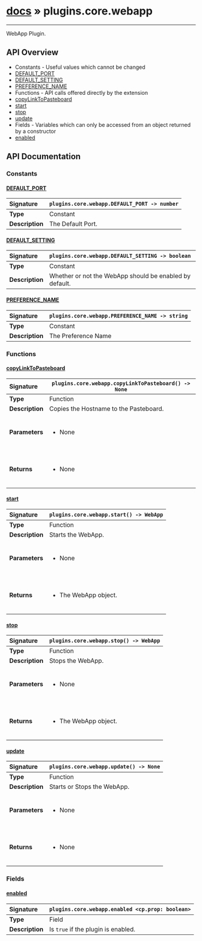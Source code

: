 # [docs](index.md) » plugins.core.webapp
---

WebApp Plugin.

## API Overview
* Constants - Useful values which cannot be changed
 * [DEFAULT_PORT](#default_port)
 * [DEFAULT_SETTING](#default_setting)
 * [PREFERENCE_NAME](#preference_name)
* Functions - API calls offered directly by the extension
 * [copyLinkToPasteboard](#copylinktopasteboard)
 * [start](#start)
 * [stop](#stop)
 * [update](#update)
* Fields - Variables which can only be accessed from an object returned by a constructor
 * [enabled](#enabled)

## API Documentation

### Constants

#### [DEFAULT_PORT](#default_port)
| <span style="float: left;">**Signature**</span> | <span style="float: left;">`plugins.core.webapp.DEFAULT_PORT -> number` </span>                                                          |
| -----------------------------------------------------|---------------------------------------------------------------------------------------------------------|
| **Type**                                             | Constant                                                                                         |
| **Description**                                      | The Default Port.                                                                                         |

#### [DEFAULT_SETTING](#default_setting)
| <span style="float: left;">**Signature**</span> | <span style="float: left;">`plugins.core.webapp.DEFAULT_SETTING -> boolean` </span>                                                          |
| -----------------------------------------------------|---------------------------------------------------------------------------------------------------------|
| **Type**                                             | Constant                                                                                         |
| **Description**                                      | Whether or not the WebApp should be enabled by default.                                                                                         |

#### [PREFERENCE_NAME](#preference_name)
| <span style="float: left;">**Signature**</span> | <span style="float: left;">`plugins.core.webapp.PREFERENCE_NAME -> string` </span>                                                          |
| -----------------------------------------------------|---------------------------------------------------------------------------------------------------------|
| **Type**                                             | Constant                                                                                         |
| **Description**                                      | The Preference Name                                                                                         |

### Functions

#### [copyLinkToPasteboard](#copylinktopasteboard)
| <span style="float: left;">**Signature**</span> | <span style="float: left;">`plugins.core.webapp.copyLinkToPasteboard() -> None` </span>                                                          |
| -----------------------------------------------------|---------------------------------------------------------------------------------------------------------|
| **Type**                                             | Function                                                                                         |
| **Description**                                      | Copies the Hostname to the Pasteboard.                                                                                         |
| **Parameters**                                       | <ul><br /><li>None</li><br /></ul>                                        |
| **Returns**                                          | <ul><br /><li>None</li><br /></ul>                                           |

#### [start](#start)
| <span style="float: left;">**Signature**</span> | <span style="float: left;">`plugins.core.webapp.start() -> WebApp` </span>                                                          |
| -----------------------------------------------------|---------------------------------------------------------------------------------------------------------|
| **Type**                                             | Function                                                                                         |
| **Description**                                      | Starts the WebApp.                                                                                         |
| **Parameters**                                       | <ul><br /><li>None</li><br /></ul>                                        |
| **Returns**                                          | <ul><br /><li>The WebApp object.</li><br /></ul>                                           |

#### [stop](#stop)
| <span style="float: left;">**Signature**</span> | <span style="float: left;">`plugins.core.webapp.stop() -> WebApp` </span>                                                          |
| -----------------------------------------------------|---------------------------------------------------------------------------------------------------------|
| **Type**                                             | Function                                                                                         |
| **Description**                                      | Stops the WebApp.                                                                                         |
| **Parameters**                                       | <ul><br /><li>None</li><br /></ul>                                        |
| **Returns**                                          | <ul><br /><li>The WebApp object.</li><br /></ul>                                           |

#### [update](#update)
| <span style="float: left;">**Signature**</span> | <span style="float: left;">`plugins.core.webapp.update() -> None` </span>                                                          |
| -----------------------------------------------------|---------------------------------------------------------------------------------------------------------|
| **Type**                                             | Function                                                                                         |
| **Description**                                      | Starts or Stops the WebApp.                                                                                         |
| **Parameters**                                       | <ul><br /><li>None</li><br /></ul>                                        |
| **Returns**                                          | <ul><br /><li>None</li><br /></ul>                                           |

### Fields

#### [enabled](#enabled)
| <span style="float: left;">**Signature**</span> | <span style="float: left;">`plugins.core.webapp.enabled <cp.prop: boolean>` </span>                                                          |
| -----------------------------------------------------|---------------------------------------------------------------------------------------------------------|
| **Type**                                             | Field                                                                                         |
| **Description**                                      | Is `true` if the plugin is enabled.                                                                                         |

